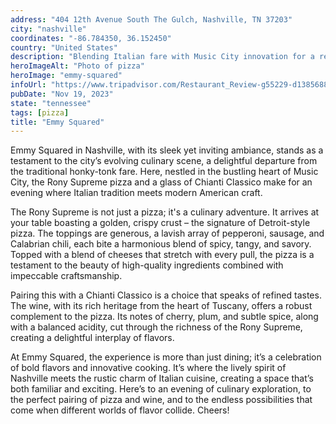```yaml
---
address: "404 12th Avenue South The Gulch, Nashville, TN 37203"
city: "nashville"
coordinates: "-86.784350, 36.152450"
country: "United States"
description: "Blending Italian fare with Music City innovation for a refined yet inviting experience"
heroImageAlt: "Photo of pizza"
heroImage: "emmy-squared"
infoUrl: "https://www.tripadvisor.com/Restaurant_Review-g55229-d13856888-Reviews-Emmy_Squared_Pizza_The_Gulch-Nashville_Davidson_County_Tennessee.html"
pubDate: "Nov 19, 2023"
state: "tennessee"
tags: [pizza]
title: "Emmy Squared"
---
```


Emmy Squared in Nashville, with its sleek yet inviting ambiance, stands as a testament to the city’s evolving culinary scene, a delightful departure from the traditional honky-tonk fare. Here, nestled in the bustling heart of Music City, the Rony Supreme pizza and a glass of Chianti Classico make for an evening where Italian tradition meets modern American craft.

The Rony Supreme is not just a pizza; it's a culinary adventure. It arrives at your table boasting a golden, crispy crust – the signature of Detroit-style pizza. The toppings are generous, a lavish array of pepperoni, sausage, and Calabrian chili, each bite a harmonious blend of spicy, tangy, and savory. Topped with a blend of cheeses that stretch with every pull, the pizza is a testament to the beauty of high-quality ingredients combined with impeccable craftsmanship.

Pairing this with a Chianti Classico is a choice that speaks of refined tastes. The wine, with its rich heritage from the heart of Tuscany, offers a robust complement to the pizza. Its notes of cherry, plum, and subtle spice, along with a balanced acidity, cut through the richness of the Rony Supreme, creating a delightful interplay of flavors.

At Emmy Squared, the experience is more than just dining; it’s a celebration of bold flavors and innovative cooking. It’s where the lively spirit of Nashville meets the rustic charm of Italian cuisine, creating a space that’s both familiar and exciting. Here’s to an evening of culinary exploration, to the perfect pairing of pizza and wine, and to the endless possibilities that come when different worlds of flavor collide. Cheers!
